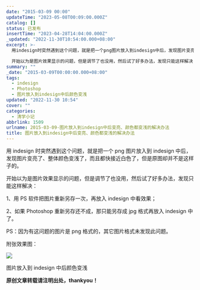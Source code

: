 ```yaml
---
date: "2015-03-09 00:00"
updateTime: "2023-05-08T00:09:00.000Z"
catalog: []
status: 已发布
insertTime: "2023-04-28T14:04:00.000Z"
_updated: "2022-11-30T10:54:00.000+08:00"
excerpt: >-
  用indesign时突然遇到这个问题，就是把一个png图片放入到indesign中后，发现图片变亮了、整体颜色变浅了，而且都快接近白色了，但是原图却并不是这样子的。

  开始以为是图片效果显示的问题，但是调节了也没用，然后试了好多办法，发现只能这样解决
summary: ""
_date: "2015-03-09T00:00:00.000+08:00"
tags:
  - indesign
  - Photoshop
  - 图片放入到indesign中后颜色变浅
updated: "2022-11-30 10:54"
cover: ""
categories:
  - 清学小记
abbrlink: 1509
urlname: 2015-03-09-图片放入到indesign中后变亮、颜色都变浅的解决办法
title: 图片放入到indesign中后变亮、颜色都变浅的解决办法
---
```


用 indesign 时突然遇到这个问题，就是把一个 png 图片放入到 indesign 中后，发现图片变亮了、整体颜色变浅了，而且都快接近白色了，但是原图却并不是这样子的。

开始以为是图片效果显示的问题，但是调节了也没用，然后试了好多办法，发现只能这样解决：

1、用 PS 软件把图片重新另存一次，再放入 indesign 中看效果；

2、如果 Photoshop 重新另存还不成，那只能另存成 jpg 格式再放入 indesign 中了。

PS：因为有这问题的图片是 png 格式的，其它图片格式未发现此问题。

附张效果图：

![](https://image.bmqy.net/uploads/2015/08/4eed32f2jw1epzae4bve5j20ls09hq3e.jpg)

图片放入到 indesign 中后颜色变浅

**原创文章转载请注明出处，thankyou！**
